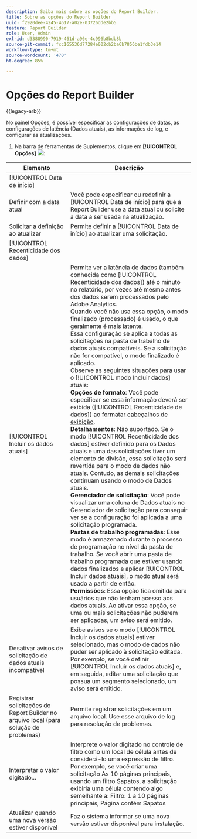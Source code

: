 ```yaml
---
description: Saiba mais sobre as opções do Report Builder.
title: Sobre as opções do Report Builder
uuid: f2920dee-4245-4617-a02e-03726dde2bb5
feature: Report Builder
role: User, Admin
exl-id: d3388990-7919-461d-a96e-4c996b8bdb8b
source-git-commit: fcc165536d77284e002cb2ba6b7856be1fdb3e14
workflow-type: tm+mt
source-wordcount: '470'
ht-degree: 85%

---
```


# Opções do Report Builder

{{legacy-arb}}

No painel Opções, é possível especificar as configurações de datas, as configurações de latência (Dados atuais), as informações de log, e configurar as atualizações.

1. Na barra de ferramentas de Suplementos, clique em **[!UICONTROL Opções]** ![](https://spectrum.adobe.com/static/icons/workflow_18/Smock_Settings_18_N.svg):

| Elemento | Descrição |
|--- |--- |
| [!UICONTROL Data de início] |  |
| Definir com a data atual | Você pode especificar ou redefinir a [!UICONTROL Data de início] para que a Report Builder use a data atual ou solicite a data a ser usada na atualização. |
| Solicitar a definição ao atualizar | Permite definir a [!UICONTROL Data de início] ao atualizar uma solicitação. |
| [!UICONTROL Recenticidade dos dados] |  |
| [!UICONTROL Incluir os dados atuais] | Permite ver a latência de dados (também conhecida como [!UICONTROL Recenticidade dos dados]) até o minuto no relatório, por vezes até mesmo antes dos dados serem processados pelo Adobe Analytics.<br>Quando você não usa essa opção, o modo finalizado (processado) é usado, o que geralmente é mais latente.<br>Essa configuração se aplica a todas as solicitações na pasta de trabalho de dados atuais compatíveis. Se a solicitação não for compatível, o modo finalizado é aplicado.<br>Observe as seguintes situações para usar o [!UICONTROL modo Incluir dados] atuais:<br>**Opções de formato**: Você pode especificar se essa informação deverá ser exibida ([!UICONTROL Recenticidade de dados]) ao [formatar cabeçalhos de exibição](/help/analyze/legacy-report-builder/layout/t-format-display-headers.md).<br>**Detalhamentos**: Não suportado. Se o modo [!UICONTROL Recenticidade dos dados] estiver definido para os Dados atuais e uma das solicitações tiver um elemento de divisão, essa solicitação será revertida para o modo de dados não atuais. Contudo, as demais solicitações continuam usando o modo de Dados atuais.<br>**Gerenciador de solicitação**: Você pode visualizar uma coluna de Dados atuais no Gerenciador de solicitação para conseguir ver se a configuração foi aplicada a uma solicitação programada.<br>**Pastas de trabalho programadas**: Esse modo é armazenado durante o processo de programação no nível da pasta de trabalho. Se você abrir uma pasta de trabalho programada que estiver usando dados finalizados e aplicar [!UICONTROL Incluir dados atuais], o modo atual será usado a partir de então.<br>**Permissões**: Essa opção fica omitida para usuários que não tenham acesso aos dados atuais.  Ao ativar essa opção, se uma ou mais solicitações não puderem ser aplicadas, um aviso será emitido. |
| Desativar avisos de solicitação de dados atuais incompatível | Exibe avisos se o modo [!UICONTROL Incluir os dados atuais] estiver selecionado, mas o modo de dados não puder ser aplicado à solicitação editada.  Por exemplo, se você definir [!UICONTROL Incluir os dados atuais] e, em seguida, editar uma solicitação que possua um segmento selecionado, um aviso será emitido. |
| Registrar solicitações do Report Builder no arquivo local (para solução de problemas) | Permite registrar solicitações em um arquivo local. Use esse arquivo de log para resolução de problemas. |
| Interpretar o valor digitado... | Interprete o valor digitado no controle de filtro como um local de célula antes de considerá-lo uma expressão de filtro.<br>Por exemplo, se você criar uma solicitação As 10 páginas principais, usando um filtro Sapatos, a solicitação exibiria uma célula contendo algo semelhante a:   Filtro: 1 a 10 páginas principais, Página contém Sapatos |
| Atualizar quando uma nova versão estiver disponível | Faz o sistema informar se uma nova versão estiver disponível para instalação. |
